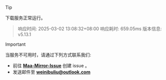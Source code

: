 > [!TIP]
下载服务正常运行。


> 响应时间: 2025-03-02 13:08:32+08:00
> 响应耗时: 659.05ms
> 版本信息: v5.13.1

> [!IMPORTANT]
> 当服务不可用时，请通过下列方式联系我们: 
> - 前往 **[Maa-Mirror-Issue](https://github.com/MaaMirror/Maa-Mirror-Issue/issues)** 创建 issue 。
> - 发送邮件至 **<a href="mailto:weinibuliu@outlook.com">weinibuliu@outlook.com</a>**